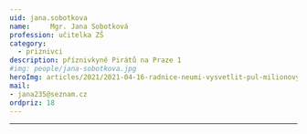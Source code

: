 ```yaml
---
uid: jana.sobotkova
name:     Mgr. Jana Sobotková
profession: učitelka ZŠ
category:
  - priznivci
description: příznivkyně Pirátů na Praze 1
#img: people/jana-sobotkova.jpg
heroImg: articles/2021/2021-04-16-radnice-neumi-vysvetlit-pul-milionovy-pro-valentu.jpg
mail:
- jana235@seznam.cz 
ordpriz: 18
---
```



---
